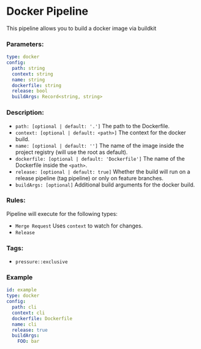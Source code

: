 # Docker Pipeline
This pipeline allows you to build a docker image via buildkit

### Parameters:
```yaml
type: docker
config:
  path: string
  context: string
  name: string
  dockerfile: string
  release: bool
  buildArgs: Record<string, string>
```

### Description:

* `path: [optional | default: '.']` The path to the Dockerfile.
* `context: [optional | default: <path>]` The context for the docker build.
* `name: [optional | default: '']` The name of the image inside the project registry (will use the root as default).
* `dockerfile: [optional | default: 'Dockerfile']` The name of the Dockerfile inside the `<path>`.
* `release: [optional | default: true]` Whether the build will run on a release pipeline (tag pipeline) or only on feature branches.
* `buildArgs: [optional]` Additional build arguments for the docker build.

### Rules:
Pipeline will execute for the following types:
* `Merge Request` Uses `context` to watch for changes.
* `Release`

### Tags:
* `pressure::exclusive`

### Example
```yaml
id: example
type: docker
config:
  path: cli
  context: cli
  dockerfile: Dockerfile
  name: cli
  release: true
  buildArgs:
    FOO: bar 
```
